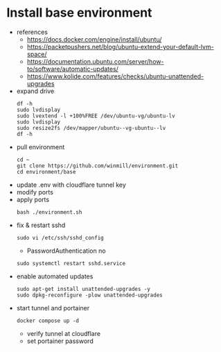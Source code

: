 # Install base environment

- references
  - https://docs.docker.com/engine/install/ubuntu/
  - https://packetpushers.net/blog/ubuntu-extend-your-default-lvm-space/
  - https://documentation.ubuntu.com/server/how-to/software/automatic-updates/
  - https://www.kolide.com/features/checks/ubuntu-unattended-upgrades
- expand drive
  ```
  df -h
  sudo lvdisplay
  sudo lvextend -l +100%FREE /dev/ubuntu-vg/ubuntu-lv
  sudo lvdisplay
  sudo resize2fs /dev/mapper/ubuntu--vg-ubuntu--lv
  df -h
  ```
- pull environment
  ```
  cd ~
  git clone https://github.com/winmill/environment.git
  cd environment/base
  ```
- update .env with cloudflare tunnel key
- modify ports
- apply ports
  ```
  bash ./environment.sh
  ```
- fix & restart sshd
  ```
  sudo vi /etc/ssh/sshd_config
  ```
  - PasswordAuthentication no
  ```
  sudo systemctl restart sshd.service
  ```
- enable automated updates
  ```
  sudo apt-get install unattended-upgrades -y
  sudo dpkg-reconfigure -plow unattended-upgrades
  ```
- start tunnel and portainer
  ```
  docker compose up -d
  ```
  - verify tunnel at cloudflare
  - set portainer password